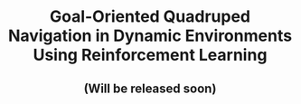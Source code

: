 <div align="center">
  <h1> Goal-Oriented Quadruped Navigation in Dynamic Environments Using Reinforcement Learning</h1>
  <h2> (Will be released soon) </h2>
</div>
